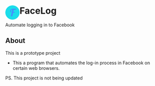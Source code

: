 # <img src="public/img/logo.png" width="45" align="left">FaceLog

Automate logging in to Facebook

## About
This is a prototype project
* This a program that automates the log-in process in Facebook on certain web browsers.

PS. This project is not being updated
